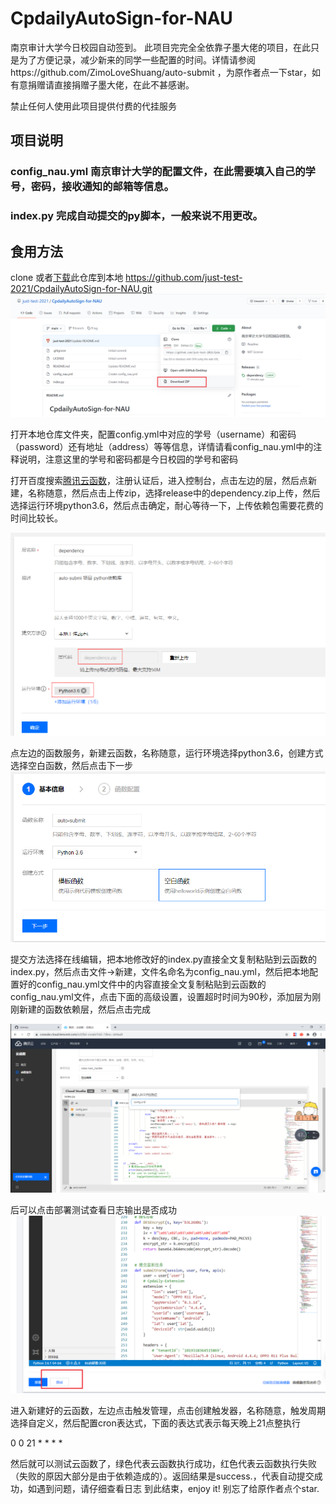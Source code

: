 # CpdailyAutoSign-for-NAU
南京审计大学今日校园自动签到。
此项目完完全全依靠子墨大佬的项目，在此只是为了方便记录，减少新来的同学一些配置的时间。详情请参阅https://github.com/ZimoLoveShuang/auto-submit ，为原作者点一下star，如有意捐赠请直接捐赠子墨大佬，在此不甚感谢。

禁止任何人使用此项目提供付费的代挂服务

## 项目说明

### config_nau.yml 南京审计大学的配置文件，在此需要填入自己的学号，密码，接收通知的邮箱等信息。
### index.py 完成自动提交的py脚本，一般来说不用更改。

## 食用方法
clone 或者[下载](https://codeload.github.com/just-test-2021/CpdailyAutoSign-for-NAU/zip/main)此仓库到本地
https://github.com/just-test-2021/CpdailyAutoSign-for-NAU.git
![Image text](https://github.com/just-test-2021/CpdailyAutoSign-for-NAU/blob/main/pictures/Snipaste_2021-03-04_01-15-17.png)

打开本地仓库文件夹，配置config.yml中对应的学号（username）和密码（password）还有地址（address）等等信息，详情请看config_nau.yml中的注释说明，注意这里的学号和密码都是今日校园的学号和密码

打开百度搜索[腾讯云函数](https://console.cloud.tencent.com/scf/)，注册认证后，进入控制台，点击左边的层，然后点新建，名称随意，然后点击上传zip，选择release中的dependency.zip上传，然后选择运行环境python3.6，然后点击确定，耐心等待一下，上传依赖包需要花费的时间比较长。

![Image text](https://github.com/just-test-2021/CpdailyAutoSign-for-NAU/blob/main/pictures/ed6044e6.png)

点左边的函数服务，新建云函数，名称随意，运行环境选择python3.6，创建方式选择空白函数，然后点击下一步
![Image text](https://github.com/just-test-2021/CpdailyAutoSign-for-NAU/blob/main/pictures/a971478e.png)

提交方法选择在线编辑，把本地修改好的index.py直接全文复制粘贴到云函数的index.py，然后点击文件->新建，文件名命名为config_nau.yml，然后把本地配置好的config_nau.yml文件中的内容直接全文复制粘贴到云函数的config_nau.yml文件，点击下面的高级设置，设置超时时间为90秒，添加层为刚刚新建的函数依赖层，然后点击完成

![Image text](https://github.com/just-test-2021/CpdailyAutoSign-for-NAU/blob/main/pictures/1aa80c41.png)

后可以点击部署测试查看日志输出是否成功
![Image text](https://github.com/just-test-2021/CpdailyAutoSign-for-NAU/blob/main/pictures/Snipaste_2021-03-08_20-47-09.png)

进入新建好的云函数，左边点击触发管理，点击创建触发器，名称随意，触发周期选择自定义，然后配置cron表达式，下面的表达式表示每天晚上21点整执行

0 0 21 * * * *

然后就可以测试云函数了，绿色代表云函数执行成功，红色代表云函数执行失败（失败的原因大部分是由于依赖造成的）。返回结果是success.，代表自动提交成功，如遇到问题，请仔细查看日志
到此结束，enjoy it! 别忘了给原作者点个star.

